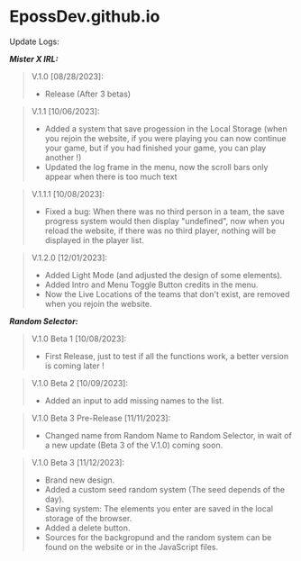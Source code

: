 # EpossDev.github.io

Update Logs:

___Mister X IRL:___

>V.1.0 [08/28/2023]:
>- Release (After 3 betas)

>V.1.1 [10/06/2023]:
>- Added a system that save progession in the Local Storage (when you rejoin the website, if you were playing you can now continue your game, but if you had finished your game, you can play another !)
>- Updated the log frame in the menu, now the scroll bars only appear when there is too much text

>V.1.1.1 [10/08/2023]:
>- Fixed a bug: When there was no third person in a team, the save progress system would then display "undefined", now when you reload the website, if there was no third player, nothing will be displayed in the player list.

>V.1.2.0 [12/01/2023]:
>- Added Light Mode (and adjusted the design of some elements).
>- Added Intro and Menu Toggle Button credits in the menu.
>- Now the Live Locations of the teams that don't exist, are removed when you rejoin the website.

___Random Selector:___

>V.1.0 Beta 1 [10/08/2023]:
>- First Release, just to test if all the functions work, a better version is coming later !

>V.1.0 Beta 2 [10/09/2023]:
>- Added an input to add missing names to the list.

>V.1.0 Beta 3 Pre-Release [11/11/2023]:
>- Changed name from Random Name to Random Selector, in wait of a new update (Beta 3 of the V.1.0) coming soon.

>V.1.0 Beta 3 [11/12/2023]:
>- Brand new design.
>- Added a custom seed random system (The seed depends of the day).
>- Saving system: The elements you enter are saved in the local storage of the browser.
>- Added a delete button.
>- Sources for the backgropund and the random system can be found on the website or in the JavaScript files.
